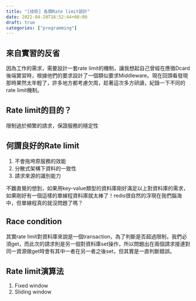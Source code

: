 ```yaml
---
title: "[技術] 各類Rate limit設計"
date: 2022-04-20T16:52:44+08:00
draft: true
categories: ["programming"]
---
```


## 來自實習的反省

因為工作的需求，需要設計一套rate limit的機制，讓我想起自己曾經在應徵Dcard後端實習時，根據他們的要求設計了一個類似要求Middleware。現在回頭看發現那時果然太年輕了，許多地方都考慮欠周，趁著這次多方研讀，紀錄一下不同的rate limit機制。

## Rate limit的目的？

限制過於頻繁的請求，保證服務的穩定性

## 何謂良好的Rate limit

1. 不會拖垮原服務的效能
2. 分散式架構下資料的一致性
3. 請求來源的識別能力

不難直覺的想到，如果用key-value類型的資料庫剛好滿足以上對資料庫的需求，如果剛好有一個這樣的單線程資料庫就太棒了！redis很自然的浮現在我們腦海中，但單線程真的就沒問題了嗎？


## Race condition

其實rate limit對資料庫來說是一個transaction，為了判斷是否超過限制，我們必須get，而此次的請求則是另一個對資料庫set操作，所以問題出在兩個請求接連對同一資源做get時會有其中一者在另一者之後set，但其實是一直判斷錯誤。

## Rate limit演算法

1. Fixed window
2. Sliding window



